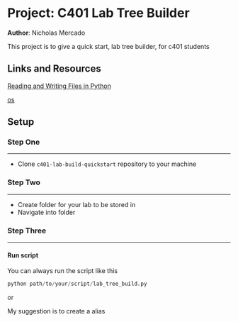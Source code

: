 
# **Project**: C401 Lab Tree Builder

**Author**: Nicholas Mercado

This project is to give a quick start, lab tree builder, for c401 students

## Links and Resources

[Reading and Writing Files in Python](https://realpython.com/read-write-files-python/)

[os](https://docs.python.org/3/library/os.html)

## Setup

### Step One

___

- Clone `c401-lab-build-quickstart` repository to your machine

### Step Two

___

- Create folder for your lab to be stored in
- Navigate into folder

### Step Three

___

#### Run script

You can always run the script like this
  
```python
python path/to/your/script/lab_tree_build.py
```

or

My suggestion is to create a alias
